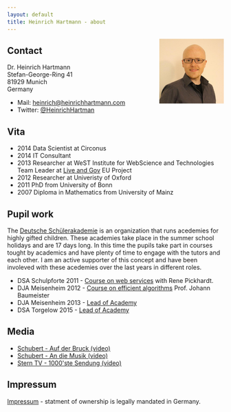 ```yaml
---
layout: default
title: Heinrich Hartmann - about
---
```


<img src="/images/profile.jpg" style="float: right" width="150px">

## Contact

Dr. Heinrich Hartmann  
Stefan-George-Ring 41  
81929 Munich  
Germany  

* Mail: <a href="mailto:heinrich@heinrichhartmann.com">heinrich@heinrichhartmann.com</a>
* Twitter: <a href="https://twitter.com/HeinrichHartman/">@HeinrichHartman</a>


## Vita

* 2014 Data Scientist at Circonus
* 2014 IT Consultant
* 2013 Researcher at WeST Institute for WebScience and Technologies  
  Team Leader at <a href="http://liveandgov.eu">Live and Gov</a> EU Project
* 2012 Researcher at Univeristy of Oxford
* 2011 PhD from University of Bonn
* 2007 Diploma in Mathematics from University of Mainz

## Pupil work

The [Deutsche
Schülerakademie](https://www.deutsche-schuelerakademie.de/) is an
organization that runs acedemies for highly gifted children. These
academies take place in the summer school holidays and are 17 days
long. In this time the pupils take part in courses tought by academics
and have plenty of time to engage with the tutors and each other. I am
an active supporter of this concept and have been involeved with these
acedemies over the last years in different roles.

* DSA Schulpforte 2011 - [Course on web services](http://www.deutsche-schuelerakademie.de/download/dsa-programm-2011) with Rene Pickhardt.
* DJA Meisenheim 2012 -  [Course on efficient algorithms](http://www.deutsche-juniorakademien.de/download/2012/DJA_Rheinland-Pfalz_2012.pdf) Prof. Johann Baumeister
* DJA Meisenheim 2013 - [Lead of Academy](http://www.deutsche-juniorakademien.de/download/2013/DJA_Rheinland-Pfalz_2013.pdf#page=12)
* DSA Torgelow 2015 - [Lead of Academy](https://secure.bubev.de/dsa/empfehlung/download/2015/DSA-Programm_2015.pdf#page=67)

## Media

* [Schubert - Auf der Bruck (video)](https://www.youtube.com/watch?v=Qq4MduJTKTg)
* [Schubert - An die Musik (video)](https://www.youtube.com/watch?v=w9WpCkuPuLA)
* [Stern TV - 1000'ste Sendung (video)](http://embed.novamov.com/embed.php?v=2wl0guw3e0jtnK)

## Impressum

<a href="impressum.html">Impressum</a> - statment of ownership is legally mandated in Germany.